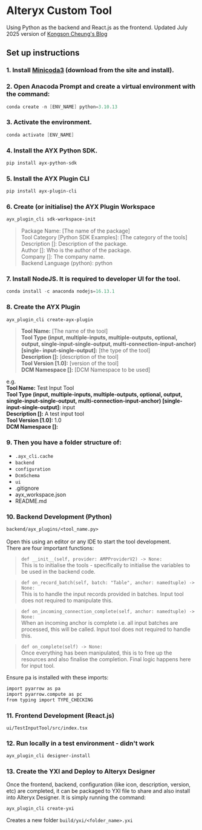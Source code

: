 # Alteryx Custom Tool

Using Python as the backend and React.js as the frontend.
Updated July 2025 version of [Kongson Cheung's Blog](https://kongsoncheung.blogspot.com/2023/08/how-to-develop-alteryx-custom-to.html)

## Set up instructions
### 1. Install [Minicoda3](https://docs.conda.io/en/latest/miniconda.html) (download from the site and install).
### 2. Open Anacoda Prompt and create a virtual environment with the command:
```powershell
conda create -n [ENV_NAME] python=3.10.13
```
### 3. Activate the environment.
```powershell
conda activate [ENV_NAME]
```
### 4. Install the AYX Python SDK.
```powershell
pip install ayx-python-sdk
```
### 5. Install the AYX Plugin CLI
```powershell
pip install ayx-plugin-cli
```
### 6. Create (or initialise) the AYX Plugin Workspace
```powershell
ayx_plugin_cli sdk-workspace-init
```

> Package Name: [The name of the package]  
Tool Category [Python SDK Examples]: [The category of the tools]  
Description []: Description of the package.  
Author []: Who is the author of the package.  
Company []: The company name.  
Backend Language (python): python  

### 7. Install NodeJS. It is required to developer UI for the tool.
```powershell
conda install -c anaconda nodejs=16.13.1
```
### 8. Create the AYX Plugin
```powershell
ayx_plugin_cli create-ayx-plugin
```

> **Tool Name:** [The name of the tool]  
**Tool Type (input, multiple-inputs, multiple-outputs, optional, output, single-input-single-output, multi-connection-input-anchor) [single-   input-single-output]:** [the type of the tool]  
**Description []:** [description of the tool]  
**Tool Version [1.0]:** [version of the tool]  
**DCM Namespace []:**  [DCM Namespace to be used]

e.g.  
**Tool Name:** Test Input Tool  
**Tool Type (input, multiple-inputs, multiple-outputs, optional, output, single-input-single-output, multi-connection-input-anchor) [single-   input-single-output]:** input  
**Description []:** A test input tool  
**Tool Version [1.0]:** 1.0  
**DCM Namespace []:**

### 9. Then you have a folder structure of:
- `.ayx_cli.cache`
- `backend`
- `configuration`
- `DcmSchema`
- `ui`
- .gitignore
- ayx_workspace.json
- README.md

### 10. Backend Development (Python)  
`backend/ayx_plugins/<tool_name.py>`  
<br>
Open this using an editor or any IDE to start the tool development. <br>There are four important functions:

>`def __init__(self, provider: AMPProviderV2) -> None:`  
This is to initialise the tools - specifically to initialise the variables to be used in the backend code.

>`def on_record_batch(self, batch: "Table", anchor: namedtuple) -> None:`  
This is to handle the input records provided in batches.  Input tool does not required to manipulate this.

>`def on_incoming_connection_complete(self, anchor: namedtuple) -> None:`  
When an incoming anchor is complete i.e. all input batches are processed, this will be called.  Input tool does not required to handle this.

>`def on_complete(self) -> None:`  
Once everything has been manipulated, this is to free up the resources and also finalise the completion.  Final logic happens here for input tool.  

Ensure pa is installed with these imports:
```bash
import pyarrow as pa
import pyarrow.compute as pc
from typing import TYPE_CHECKING
```

### 11. Frontend Development (React.js)   
`ui/TestInputTool/src/index.tsx`

### 12. Run locally in a test environment - didn't work
```powershell
ayx_plugin_cli designer-install
```
### 13. Create the YXI and Deploy to Alteryx Designer
Once the frontend, backend, configuration (like icon, description, version, etc) are completed, it can be packaged to YXI file to share and also install into Alteryx Designer.  It is simply running the command:

```powershell
ayx_plugin_cli create-yxi
```

Creates a new folder `build/yxi/<folder_name>.yxi`